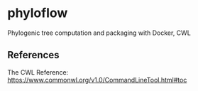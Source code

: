 # phyloflow
Phylogenic tree computation and packaging with Docker, CWL


## References

The CWL Reference:
https://www.commonwl.org/v1.0/CommandLineTool.html#toc

